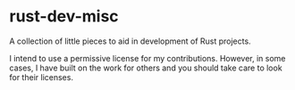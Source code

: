 # rust-dev-misc

A collection of little pieces to aid in development of Rust projects.

I intend to use a permissive license for my contributions.  However, in some
cases, I have built on the work for others and you should take care to look
for their licenses.
